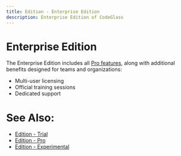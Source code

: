 ```yaml
---
title: Edition - Enterprise Edition
description: Enterprise Edition of CodeGlass
---
```


# Enterprise Edition
The Enterprise Edition includes all [Pro features](../features.md), along with additional benefits designed for teams and organizations:
- Multi-user licensing
- Official training sessions
- Dedicated support

# See Also:
- [Edition - Trial](Trial.md)
- [Edition - Pro](Pro.md)
- [Edition - Experimental](Experimental.md)
